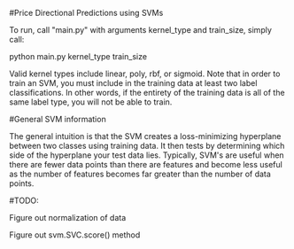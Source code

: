 #Price Directional Predictions using SVMs

To run, call "main.py" with arguments kernel_type and train_size, simply call:

python main.py kernel_type train_size

Valid kernel types include linear, poly, rbf, or sigmoid. Note that in order to train an SVM, you must include in the training data at least two label classifications. In other words, if the entirety of the training data is all of the same label type, you will not be able to train. 

#General SVM information

The general intuition is that the SVM creates a loss-minimizing hyperplane between two classes using training data. It then tests by determining which side of the hyperplane your test data lies. Typically, SVM's are useful when there are fewer data points than there are features and become less useful as the number of features becomes far greater than the number of data points. 

#TODO:

Figure out normalization of data

Figure out svm.SVC.score() method
